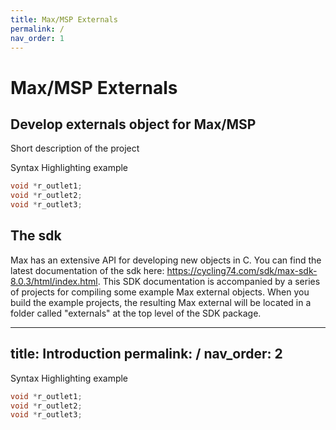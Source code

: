 ```yaml
---
title: Max/MSP Externals
permalink: /
nav_order: 1
---
```


# Max/MSP Externals

## Develop externals object for Max/MSP

Short description of the project


Syntax Highlighting example
```c
void *r_outlet1;
void *r_outlet2;
void *r_outlet3;
```
## The sdk 

Max has an extensive API for developing new objects in C. You can find the latest documentation of the sdk here: https://cycling74.com/sdk/max-sdk-8.0.3/html/index.html. This SDK documentation is accompanied by a series of projects for compiling some example Max external objects. When you build the example projects, the resulting Max external will be located in a folder called "externals" at the top level of the SDK package.

---
title: Introduction
permalink: /
nav_order: 2
---

Syntax Highlighting example
```c
void *r_outlet1;
void *r_outlet2;
void *r_outlet3;
```
